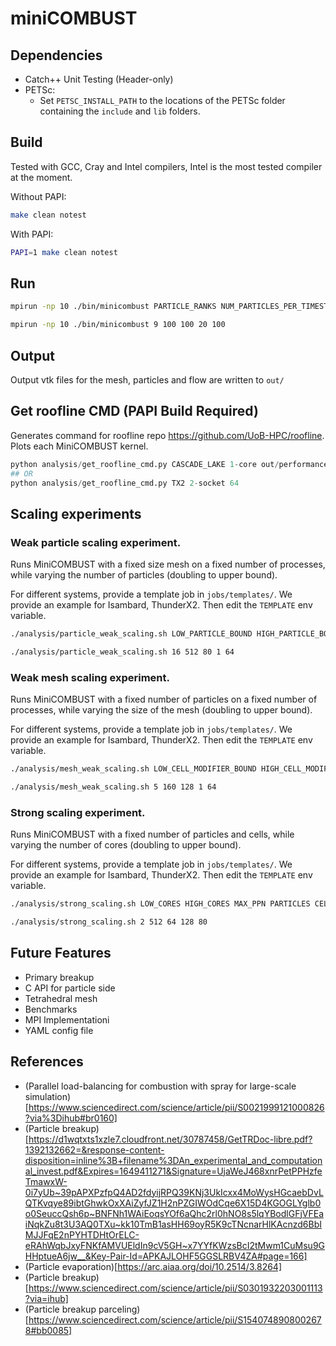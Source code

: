 # miniCOMBUST

## Dependencies
- Catch++ Unit Testing (Header-only)
- PETSc:
  - Set `PETSC_INSTALL_PATH` to the locations of the PETSc folder containing the `include` and `lib` folders.

## Build

Tested with GCC, Cray and Intel compilers, Intel is the most tested compiler at the moment.

Without PAPI:
```bash
make clean notest
```

With PAPI:
```bash
PAPI=1 make clean notest
```

## Run 


```bash
mpirun -np 10 ./bin/minicombust PARTICLE_RANKS NUM_PARTICLES_PER_TIMESTEP CELLS_SCALE_FACTOR WRITE_TIMESTEP NUM_TIMESTEPS

mpirun -np 10 ./bin/minicombust 9 100 100 20 100

```


## Output

Output vtk files for the mesh, particles and flow are written to `out/`

## Get roofline CMD (PAPI Build Required)

Generates command for roofline repo https://github.com/UoB-HPC/roofline. Plots each MiniCOMBUST kernel. 

```python
python analysis/get_roofline_cmd.py CASCADE_LAKE 1-core out/performance.csv
## OR
python analysis/get_roofline_cmd.py TX2 2-socket 64
```

## Scaling experiments

### Weak particle scaling experiment. 

Runs MiniCOMBUST with a fixed size mesh on a fixed number of processes, while varying the number of particles (doubling to upper bound). 

For different systems, provide a template job in `jobs/templates/`. We provide an example for Isambard, ThunderX2. Then edit the `TEMPLATE` env variable.

```bash
./analysis/particle_weak_scaling.sh LOW_PARTICLE_BOUND HIGH_PARTICLE_BOUND CELLS_MODIFIER NODES PPN

./analysis/particle_weak_scaling.sh 16 512 80 1 64
```

### Weak mesh scaling experiment. 

Runs MiniCOMBUST with a fixed number of particles on a fixed number of processes, while varying the size of the mesh (doubling to upper bound). 

For different systems, provide a template job in `jobs/templates/`. We provide an example for Isambard, ThunderX2. Then edit the `TEMPLATE` env variable.

```bash
./analysis/mesh_weak_scaling.sh LOW_CELL_MODIFIER_BOUND HIGH_CELL_MODIFIER_BOUND PARTICLES NODES PPN

./analysis/mesh_weak_scaling.sh 5 160 128 1 64
```

### Strong scaling experiment. 

Runs MiniCOMBUST with a fixed number of particles and cells, while varying the number of cores (doubling to upper bound). 

For different systems, provide a template job in `jobs/templates/`. We provide an example for Isambard, ThunderX2. Then edit the `TEMPLATE` env variable.

```bash
./analysis/strong_scaling.sh LOW_CORES HIGH_CORES MAX_PPN PARTICLES CELL_MODIFIER

./analysis/strong_scaling.sh 2 512 64 128 80
```

## Future Features
- Primary breakup
- C API for particle side
- Tetrahedral mesh
- Benchmarks
- MPI Implementationi
- YAML config file

## References
- (Parallel load-balancing for combustion with spray for large-scale simulation)[https://www.sciencedirect.com/science/article/pii/S0021999121000826?via%3Dihub#br0160]
- (Particle breakup)
  [https://d1wqtxts1xzle7.cloudfront.net/30787458/GetTRDoc-libre.pdf?1392132662=&response-content-disposition=inline%3B+filename%3DAn_experimental_and_computational_invest.pdf&Expires=1649411271&Signature=UjaWeJ468xnrPetPPHzfeTmawxW-0i7yUb~39pAPXPzfpQ4AD2fdyijRPQ39KNj3UkIcxx4MoWysHGcaebDvLQTKvqye89ibtGhwkOxXAiZyfJZ1H2nPZGIWOdCqe6X15D4KGOGLYglb0o0SeuccQsh6p~BNFNh1WAiEoqsYOf6aQhc2rl0hNO8s5lqYBodlGFjVFEaiNqkZu8t3U3AQ0TXu~kk10TmB1asHH69oyR5K9cTNcnarHlKAcnzd6BbIMJJFqE2nPYHTDHtOrELC-eRAhWqbJxyFNKfAMVUEldIn9cV5GH~x7YYfKWzsBcI2tMwm1CuMsu9GHHptueA6jw__&Key-Pair-Id=APKAJLOHF5GGSLRBV4ZA#page=166]
- (Particle evaporation)[https://arc.aiaa.org/doi/10.2514/3.8264]
- (Particle breakup)[https://www.sciencedirect.com/science/article/pii/S0301932203001113?via=ihub]
- (Particle breakup parceling)[https://www.sciencedirect.com/science/article/pii/S1540748908002678#bb0085]
